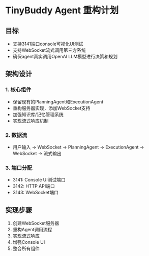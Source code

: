 # TinyBuddy Agent 重构计划

## 目标
- 支持3141端口console可视化UI测试
- 支持WebSocket流式调用第三方系统
- 确保agent真实调用OpenAI LLM模型进行决策和规划

## 架构设计

### 1. 核心组件
- 保留现有的PlanningAgent和ExecutionAgent
- 重构服务器实现，添加WebSocket支持
- 加强知识库/记忆管理系统
- 实现流式响应机制

### 2. 数据流
- 用户输入 -> WebSocket -> PlanningAgent -> ExecutionAgent -> WebSocket -> 流式输出

### 3. 端口分配
- 3141: Console UI测试端口
- 3142: HTTP API端口
- 3143: WebSocket端口

## 实现步骤
1. 创建WebSocket服务器
2. 重构Agent调用流程
3. 实现流式响应
4. 增强Console UI
5. 整合所有组件